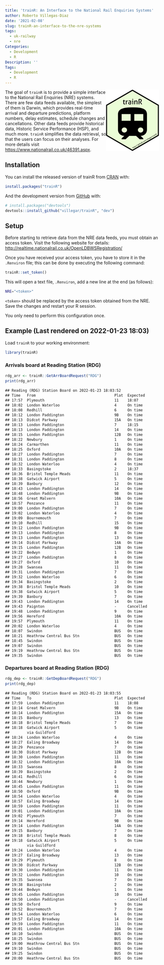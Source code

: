 ```yaml
---
title: 'trainR: An Interface to the National Rail Enquiries Systems'
author: Roberto Villegas-Diaz
date: '2021-02-08'
slug: trainR-an-interface-to-the-nre-systems
tags:
  - uk-railway
  - nre
Categories:
  - Development
  - R
Description: ''
Tags:
  - Development
  - R
---
```


<img src="https://raw.githubusercontent.com/villegar/trainR/main/inst/images/logo.png" alt="logo" align="right" height=200px/>

The goal of `trainR` is to provide a simple interface to the 
National Rail Enquiries (NRE) systems. There are few data feeds 
available, the simplest of them is Darwin, which provides real-time 
arrival and departure predictions, platform numbers, delay estimates, 
schedule changes and cancellations. Other data feeds provide historical 
data, Historic Service Performance (HSP), and much more. `trainR` 
simplifies the data retrieval, so that the users can focus on their 
analyses. For more details visit 
https://www.nationalrail.co.uk/46391.aspx.

## Installation

You can install the released version of trainR from [CRAN](https://CRAN.R-project.org) with:

``` r
install.packages("trainR")
```

And the development version from [GitHub](https://github.com/) with:

``` r
# install.packages("devtools")
devtools::install_github("villegar/trainR", "dev")
```

## Setup
Before starting to retrieve data from the NRE data feeds, you must obtain an access token. 
Visit the following website for details: http://realtime.nationalrail.co.uk/OpenLDBWSRegistration/

Once you have received your access token, you have to store it in the `.Renviron` file; this can be 
done by executing the following command:


```r
trainR::set_token()
```

This will open a text file, `.Renviron`, add a new line at the end (as follows):

```bash
NRE="<token>"
```

`<token>` should be replaced by the access token obtained from the NRE. Save the changes and restart 
your R session.

You only need to perform this configuration once.

## Example (Last rendered on 2022-01-23 18:03)

Load `trainR` to your working environment:

```r
library(trainR)
```

### Arrivals board at Reading Station (RDG)


```r
rdg_arr <- trainR::GetArrBoardRequest("RDG")
print(rdg_arr)
```

```
## Reading (RDG) Station Board on 2022-01-23 18:03:52
## Time   From                                    Plat  Expected
## 17:57  Plymouth                                11    18:07
## 18:02  London Waterloo                         4     On time
## 18:08  Redhill                                 6     On time
## 18:12  London Paddington                       9B    On time
## 18:13  Didcot Parkway                          15A   On time
## 18:13  London Paddington                       7     18:15
## 18:13  London Paddington                       14    On time
## 18:15  London Paddington                       12B   On time
## 18:22  Newbury                                 1     On time
## 18:24  Carmarthen                              11    On time
## 18:25  Oxford                                  10A   On time
## 18:27  London Paddington                       7     On time
## 18:31  London Paddington                       8     On time
## 18:32  London Waterloo                         4     On time
## 18:33  Basingstoke                             2     18:37
## 18:36  Bristol Temple Meads                    11    On time
## 18:38  Gatwick Airport                         5     On time
## 18:39  Banbury                                 12    On time
## 18:43  London Paddington                       14    On time
## 18:48  London Paddington                       9B    On time
## 18:56  Great Malvern                           10A   On time
## 18:57  Penzance                                11    On time
## 19:00  London Paddington                       7     On time
## 19:02  London Waterloo                         4     On time
## 19:09  Bournemouth                             7     On time
## 19:10  Redhill                                 15    On time
## 19:12  London Paddington                       9B    On time
## 19:13  London Paddington                       8     On time
## 19:13  London Paddington                       13    On time
## 19:14  Didcot Parkway                          14A   On time
## 19:15  London Paddington                       12B   On time
## 19:22  Bedwyn                                  1     On time
## 19:27  London Paddington                       8     On time
## 19:27  Oxford                                  10    On time
## 19:28  Swansea                                 11    On time
## 19:31  London Paddington                       7     On time
## 19:32  London Waterloo                         6     On time
## 19:34  Basingstoke                             2     On time
## 19:38  Bristol Temple Meads                    10    On time
## 19:38  Gatwick Airport                         5     On time
## 19:39  Banbury                                 7     On time
## 19:43  London Paddington                       14    On time
## 19:43  Paignton                                -     Cancelled
## 19:48  London Paddington                       9     On time
## 19:56  Hereford                                10A   On time
## 19:57  Plymouth                                11    On time
## 20:02  London Waterloo                         4     On time
## 18:07  Swindon                                 BUS   On time
## 18:21  Heathrow Central Bus Stn                BUS   On time
## 18:45  Swindon                                 BUS   On time
## 19:07  Swindon                                 BUS   On time
## 19:19  Heathrow Central Bus Stn                BUS   On time
## 19:35  Swindon                                 BUS   On time
```

### Departures board at Reading Station (RDG)


```r
rdg_dep <- trainR::GetDepBoardRequest("RDG")
print(rdg_dep)
```

```
## Reading (RDG) Station Board on 2022-01-23 18:03:55
## Time   To                                      Plat  Expected
## 17:59  London Paddington                       11    18:08
## 18:14  Great Malvern                           9B    On time
## 18:14  London Paddington                       15A   On time
## 18:15  Banbury                                 13    On time
## 18:18  Bristol Temple Meads                    7     On time
## 18:18  Gatwick Airport                         5     On time
##        via Guildford                           
## 18:24  London Waterloo                         4     On time
## 18:27  Ealing Broadway                         14    On time
## 18:29  Penzance                                7     On time
## 18:30  Didcot Parkway                          12B   On time
## 18:30  London Paddington                       11    On time
## 18:32  London Paddington                       10A   On time
## 18:33  Swansea                                 8     On time
## 18:39  Basingstoke                             2     On time
## 18:41  Redhill                                 6     On time
## 18:44  Newbury                                 1     On time
## 18:45  London Paddington                       11    On time
## 18:50  Oxford                                  9B    On time
## 18:54  London Waterloo                         4     On time
## 18:57  Ealing Broadway                         14    On time
## 18:59  London Paddington                       11    On time
## 19:01  London Paddington                       10A   On time
## 19:02  Plymouth                                7     On time
## 19:14  Hereford                                9B    On time
## 19:14  London Paddington                       14A   On time
## 19:15  Banbury                                 7     On time
## 19:18  Bristol Temple Meads                    8     On time
## 19:18  Gatwick Airport                         5     On time
##        via Guildford                           
## 19:24  London Waterloo                         4     On time
## 19:27  Ealing Broadway                         13    On time
## 19:29  Plymouth                                8     On time
## 19:30  Didcot Parkway                          12B   On time
## 19:30  London Paddington                       11    On time
## 19:32  London Paddington                       10    On time
## 19:35  Swansea                                 7     On time
## 19:38  Basingstoke                             2     On time
## 19:44  Bedwyn                                  1     On time
## 19:45  London Paddington                       10    On time
## 19:50  London Paddington                       -     Cancelled
## 19:50  Oxford                                  9     On time
## 19:52  Bournemouth                             7     On time
## 19:54  London Waterloo                         6     On time
## 19:57  Ealing Broadway                         14    On time
## 19:59  London Paddington                       11    On time
## 20:01  London Paddington                       10A   On time
## 18:10  Swindon                                 BUS   On time
## 18:25  Swindon                                 BUS   On time
## 19:00  Heathrow Central Bus Stn                BUS   On time
## 19:10  Swindon                                 BUS   On time
## 19:25  Swindon                                 BUS   On time
## 20:00  Heathrow Central Bus Stn                BUS   On time
```
